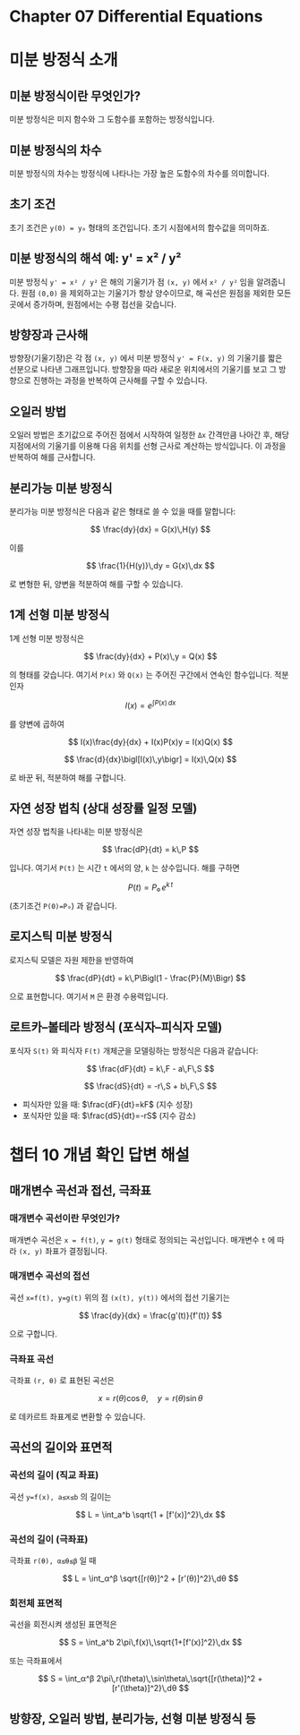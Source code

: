 # Chapter 07 Differential Equations

# 미분 방정식 소개 

## 미분 방정식이란 무엇인가?

미분 방정식은 미지 함수와 그 도함수를 포함하는 방정식입니다.  

## 미분 방정식의 차수

미분 방정식의 차수는 방정식에 나타나는 가장 높은 도함수의 차수를 의미합니다.

## 초기 조건

초기 조건은 `y(0) = y₀` 형태의 조건입니다.  초기 시점에서의 함수값을 의미하죠. 

## 미분 방정식의 해석 예: y' = x² / y²

미분 방정식 `y' = x² / y²` 은 해의 기울기가 점 `(x, y)` 에서 `x² / y²` 임을 알려줍니다. 원점 `(0,0)` 을 제외하고는 기울기가 항상 양수이므로, 해 곡선은 원점을 제외한 모든 곳에서 증가하며, 원점에서는 수평 접선을 갖습니다. 

## 방향장과 근사해

방향장(기울기장)은 각 점 `(x, y)` 에서 미분 방정식 `y' = F(x, y)` 의 기울기를 짧은 선분으로 나타낸 그래프입니다. 방향장을 따라 새로운 위치에서의 기울기를 보고 그 방향으로 진행하는 과정을 반복하여 근사해를 구할 수 있습니다. 

## 오일러 방법

오일러 방법은 초기값으로 주어진 점에서 시작하여 일정한 `Δx` 간격만큼 나아간 후, 해당 지점에서의 기울기를 이용해 다음 위치를 선형 근사로 계산하는 방식입니다. 이 과정을 반복하여 해를 근사합니다. 

## 분리가능 미분 방정식

분리가능 미분 방정식은 다음과 같은 형태로 쓸 수 있을 때를 말합니다:

$$
\frac{dy}{dx} = G(x)\,H(y)
$$

이를

$$
\frac{1}{H(y)}\,dy = G(x)\,dx
$$

로 변형한 뒤, 양변을 적분하여 해를 구할 수 있습니다. 

## 1계 선형 미분 방정식

1계 선형 미분 방정식은

$$
\frac{dy}{dx} + P(x)\,y = Q(x)
$$

의 형태를 갖습니다. 여기서 `P(x)` 와 `Q(x)` 는 주어진 구간에서 연속인 함수입니다. 적분 인자

$$
I(x) = e^{\int P(x)\,dx}
$$

를 양변에 곱하여

$$
I(x)\frac{dy}{dx} + I(x)P(x)y = I(x)Q(x)
$$

$$
\frac{d}{dx}\bigl[I(x)\,y\bigr] = I(x)\,Q(x)
$$

로 바꾼 뒤, 적분하여 해를 구합니다. 

## 자연 성장 법칙 (상대 성장률 일정 모델)

자연 성장 법칙을 나타내는 미분 방정식은

$$
\frac{dP}{dt} = k\,P
$$

입니다. 여기서 `P(t)` 는 시간 `t` 에서의 양, `k` 는 상수입니다. 해를 구하면

$$
P(t) = P₀\,e^{k\,t}
$$

(초기조건 `P(0)=P₀`) 과 같습니다. 

## 로지스틱 미분 방정식

로지스틱 모델은 자원 제한을 반영하여

$$
\frac{dP}{dt} = k\,P\Bigl(1 - \frac{P}{M}\Bigr)
$$

으로 표현합니다. 여기서 `M` 은 환경 수용력입니다. 

## 로트카–볼테라 방정식 (포식자–피식자 모델)

포식자 `S(t)` 와 피식자 `F(t)` 개체군을 모델링하는 방정식은 다음과 같습니다:

$$
\frac{dF}{dt} = k\,F - a\,F\,S
$$

$$
\frac{dS}{dt} = -r\,S + b\,F\,S
$$

* 피식자만 있을 때: $\frac{dF}{dt}=kF$ (지수 성장)
* 포식자만 있을 때: $\frac{dS}{dt}=-rS$ (지수 감소)

# 챕터 10 개념 확인 답변 해설 

## 매개변수 곡선과 접선, 극좌표 

### 매개변수 곡선이란 무엇인가?

매개변수 곡선은 `x = f(t)`, `y = g(t)` 형태로 정의되는 곡선입니다. 매개변수 `t` 에 따라 `(x, y)` 좌표가 결정됩니다. 

### 매개변수 곡선의 접선

곡선 `x=f(t), y=g(t)` 위의 점 `(x(t), y(t))` 에서의 접선 기울기는

$$
\frac{dy}{dx} = \frac{g'(t)}{f'(t)}
$$

으로 구합니다. 

### 극좌표 곡선

극좌표 `(r, θ)` 로 표현된 곡선은

$$
x = r(\theta)\cos\theta,\quad y = r(\theta)\sin\theta
$$

로 데카르트 좌표계로 변환할 수 있습니다. 

## 곡선의 길이와 표면적 

### 곡선의 길이 (직교 좌표)

곡선 `y=f(x), a≤x≤b` 의 길이는

$$
L = \int_a^b \sqrt{1 + [f'(x)]^2}\,dx
$$

### 곡선의 길이 (극좌표)

극좌표 `r(θ), α≤θ≤β` 일 때

$$
L = \int_α^β \sqrt{[r(θ)]^2 + [r'(θ)]^2}\,dθ
$$

### 회전체 표면적

곡선을 회전시켜 생성된 표면적은

$$
S = \int_a^b 2\pi\,f(x)\,\sqrt{1+[f'(x)]^2}\,dx
$$

또는 극좌표에서

$$
S = \int_α^β 2\pi\,r(\theta)\,\sin\theta\,\sqrt{[r(\theta)]^2 + [r'(\theta)]^2}\,dθ
$$

## 방향장, 오일러 방법, 분리가능, 선형 미분 방정식 등
